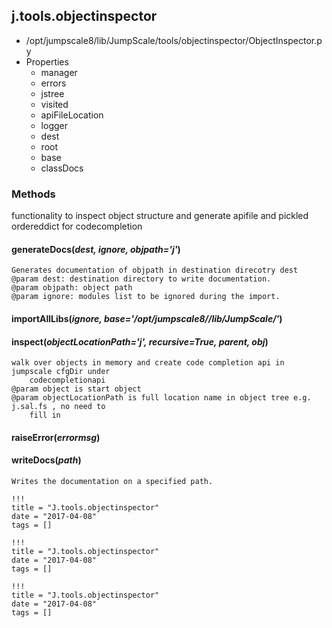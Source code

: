<!-- toc -->
## j.tools.objectinspector

- /opt/jumpscale8/lib/JumpScale/tools/objectinspector/ObjectInspector.py
- Properties
    - manager
    - errors
    - jstree
    - visited
    - apiFileLocation
    - logger
    - dest
    - root
    - base
    - classDocs

### Methods

functionality to inspect object structure and generate apifile
and pickled ordereddict for codecompletion

#### generateDocs(*dest, ignore, objpath='j'*) 

```
Generates documentation of objpath in destination direcotry dest
@param dest: destination directory to write documentation.
@param objpath: object path
@param ignore: modules list to be ignored during the import.

```

#### importAllLibs(*ignore, base='/opt/jumpscale8//lib/JumpScale/'*) 

#### inspect(*objectLocationPath='j', recursive=True, parent, obj*) 

```
walk over objects in memory and create code completion api in jumpscale cfgDir under
    codecompletionapi
@param object is start object
@param objectLocationPath is full location name in object tree e.g. j.sal.fs , no need to
    fill in

```

#### raiseError(*errormsg*) 

#### writeDocs(*path*) 

```
Writes the documentation on a specified path.

```


```
!!!
title = "J.tools.objectinspector"
date = "2017-04-08"
tags = []
```

```
!!!
title = "J.tools.objectinspector"
date = "2017-04-08"
tags = []
```

```
!!!
title = "J.tools.objectinspector"
date = "2017-04-08"
tags = []
```
